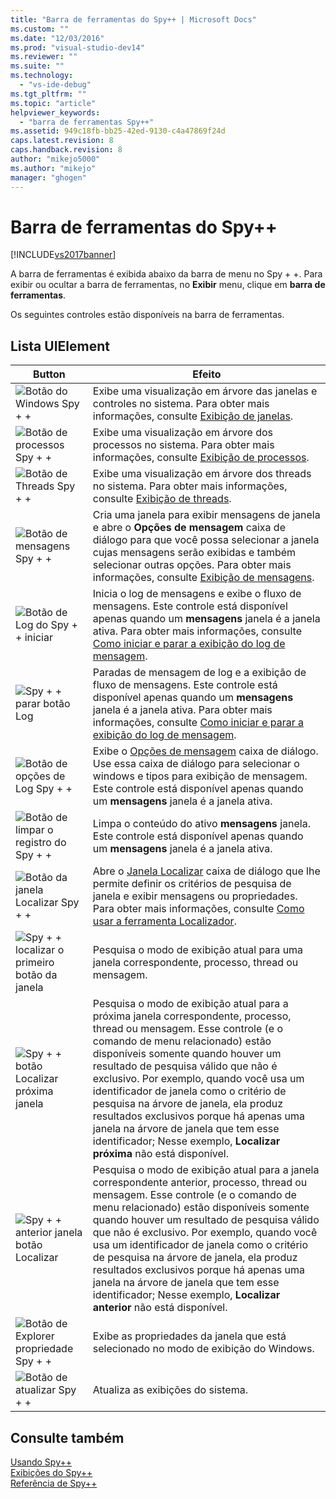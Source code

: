```yaml
---
title: "Barra de ferramentas do Spy++ | Microsoft Docs"
ms.custom: ""
ms.date: "12/03/2016"
ms.prod: "visual-studio-dev14"
ms.reviewer: ""
ms.suite: ""
ms.technology: 
  - "vs-ide-debug"
ms.tgt_pltfrm: ""
ms.topic: "article"
helpviewer_keywords: 
  - "barra de ferramentas Spy++"
ms.assetid: 949c18fb-bb25-42ed-9130-c4a47869f24d
caps.latest.revision: 8
caps.handback.revision: 8
author: "mikejo5000"
ms.author: "mikejo"
manager: "ghogen"
---
```

# Barra de ferramentas do Spy++
[!INCLUDE[vs2017banner](../code-quality/includes/vs2017banner.md)]

A barra de ferramentas é exibida abaixo da barra de menu no Spy \+ \+.  Para exibir ou ocultar a barra de ferramentas, no  **Exibir** menu, clique em  **barra de ferramentas**.  
  
 Os seguintes controles estão disponíveis na barra de ferramentas.  
  
## Lista UIElement  
  
|Button|Efeito|  
|------------|------------|  
|![Botão do Windows Spy &#43; &#43;](~/debugger/media/icon_spy--_windows.gif "Icon\_Spy\+\+\_Windows")|Exibe uma visualização em árvore das janelas e controles no sistema.  Para obter mais informações, consulte [Exibição de janelas](../debugger/windows-view.md).|  
|![Botão de processos Spy &#43; &#43;](~/debugger/media/icon_spy--_processes.gif "Icon\_Spy\+\+\_Processes")|Exibe uma visualização em árvore dos processos no sistema.  Para obter mais informações, consulte [Exibição de processos](../debugger/processes-view.md).|  
|![Botão de Threads Spy &#43; &#43;](~/debugger/media/icon_spy--_threads.gif "Icon\_Spy\+\+\_Threads")|Exibe uma visualização em árvore dos threads no sistema.  Para obter mais informações, consulte [Exibição de threads](../debugger/threads-view.md).|  
|![Botão de mensagens Spy &#43; &#43;](~/debugger/media/icon_spy--_messages.gif "Icon\_Spy\+\+\_Messages")|Cria uma janela para exibir mensagens de janela e abre o  **Opções de mensagem** caixa de diálogo para que você possa selecionar a janela cujas mensagens serão exibidas e também selecionar outras opções.  Para obter mais informações, consulte [Exibição de mensagens](../debugger/messages-view.md).|  
|![Botão de Log do Spy &#43; &#43; iniciar](~/debugger/media/icon_spy--_startlog.gif "Icon\_Spy\+\+\_StartLog")|Inicia o log de mensagens e exibe o fluxo de mensagens.  Este controle está disponível apenas quando um  **mensagens** janela é a janela ativa.  Para obter mais informações, consulte [Como iniciar e parar a exibição do log de mensagem](../debugger/how-to-start-and-stop-the-message-log-display.md).|  
|![Spy &#43; &#43; parar botão Log](~/debugger/media/icon_spy--_stoplog.gif "Icon\_Spy\+\+\_StopLog")|Paradas de mensagem de log e a exibição de fluxo de mensagens.  Este controle está disponível apenas quando um  **mensagens** janela é a janela ativa.  Para obter mais informações, consulte [Como iniciar e parar a exibição do log de mensagem](../debugger/how-to-start-and-stop-the-message-log-display.md).|  
|![Botão de opções de Log Spy &#43; &#43;](~/debugger/media/icon_spy--_logoptions.gif "Icon\_Spy\+\+\_LogOptions")|Exibe o  [Opções de mensagem](../debugger/message-options-dialog-box.md) caixa de diálogo.  Use essa caixa de diálogo para selecionar o windows e tipos para exibição de mensagem.  Este controle está disponível apenas quando um  **mensagens** janela é a janela ativa.|  
|![Botão de limpar o registro do Spy &#43; &#43;](~/debugger/media/spy--_clearlog.gif "Spy\+\+\_ClearLog")|Limpa o conteúdo do ativo  **mensagens** janela.  Este controle está disponível apenas quando um  **mensagens** janela é a janela ativa.|  
|![Botão da janela Localizar Spy &#43; &#43;](~/debugger/media/icon_spy--_findwindow.gif "Icon\_Spy\+\+\_FindWindow")|Abre o  [Janela Localizar](../debugger/find-window-dialog-box.md) caixa de diálogo que lhe permite definir os critérios de pesquisa de janela e exibir mensagens ou propriedades.  Para obter mais informações, consulte [Como usar a ferramenta Localizador](../Topic/How%20to:%20Use%20the%20Finder%20Tool.md).|  
|![Spy &#43; &#43; localizar o primeiro botão da janela](~/debugger/media/icon_spy--_window.gif "Icon\_Spy\+\+\_Window")|Pesquisa o modo de exibição atual para uma janela correspondente, processo, thread ou mensagem.|  
|![Spy &#43; &#43; botão Localizar próxima janela](~/debugger/media/icon_spy--_nextwindow.gif "Icon\_Spy\+\+\_NextWindow")|Pesquisa o modo de exibição atual para a próxima janela correspondente, processo, thread ou mensagem.  Esse controle \(e o comando de menu relacionado\) estão disponíveis somente quando houver um resultado de pesquisa válido que não é exclusivo.  Por exemplo, quando você usa um identificador de janela como o critério de pesquisa na árvore de janela, ela produz resultados exclusivos porque há apenas uma janela na árvore de janela que tem esse identificador; Nesse exemplo,  **Localizar próxima** não está disponível.|  
|![Spy &#43; &#43; anterior janela botão Localizar](~/debugger/media/icon_spy--_prevwindow.gif "Icon\_Spy\+\+\_PrevWindow")|Pesquisa o modo de exibição atual para a janela correspondente anterior, processo, thread ou mensagem.  Esse controle \(e o comando de menu relacionado\) estão disponíveis somente quando houver um resultado de pesquisa válido que não é exclusivo.  Por exemplo, quando você usa um identificador de janela como o critério de pesquisa na árvore de janela, ela produz resultados exclusivos porque há apenas uma janela na árvore de janela que tem esse identificador; Nesse exemplo,  **Localizar anterior** não está disponível.|  
|![Botão de Explorer propriedade Spy &#43; &#43;](~/debugger/media/icon_spy--_propexp.gif "Icon\_Spy\+\+\_PropExp")|Exibe as propriedades da janela que está selecionado no modo de exibição do Windows.|  
|![Botão de atualizar Spy &#43; &#43;](~/debugger/media/icon_spy--_refresh.gif "Icon\_Spy\+\+\_Refresh")|Atualiza as exibições do sistema.|  
  
## Consulte também  
 [Usando Spy\+\+](../debugger/using-spy-increment.md)   
 [Exibições do Spy\+\+](../debugger/spy-increment-views.md)   
 [Referência de Spy\+\+](../debugger/spy-increment-reference.md)